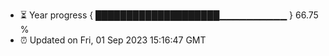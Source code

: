 - ⏳ Year progress { ████████████████████▁▁▁▁▁▁▁▁▁▁ } 66.75 %
- ⏰ Updated on Fri, 01 Sep 2023 15:16:47 GMT

